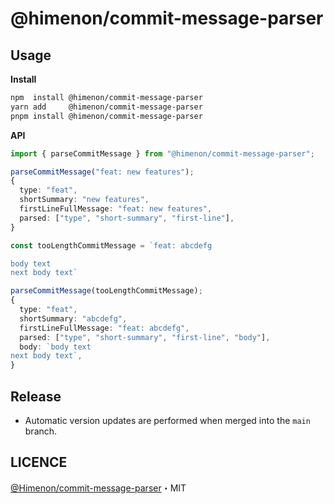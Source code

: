 # @himenon/commit-message-parser

## Usage

**Install**

```bash
npm  install @himenon/commit-message-parser
yarn add     @himenon/commit-message-parser
pnpm install @himenon/commit-message-parser
```

**API**

```ts
import { parseCommitMessage } from "@himenon/commit-message-parser";

parseCommitMessage("feat: new features");
{
  type: "feat",
  shortSummary: "new features",
  firstLineFullMessage: "feat: new features",
  parsed: ["type", "short-summary", "first-line"],
}

const tooLengthCommitMessage = `feat: abcdefg

body text
next body text`

parseCommitMessage(tooLengthCommitMessage);
{
  type: "feat",
  shortSummary: "abcdefg",
  firstLineFullMessage: "feat: abcdefg",
  parsed: ["type", "short-summary", "first-line", "body"],
  body: `body text
next body text`,
}
```

## Release

- Automatic version updates are performed when merged into the `main` branch.

## LICENCE

[@Himenon/commit-message-parser](https://github.com/Himenon/commit-message-parser)・MIT
